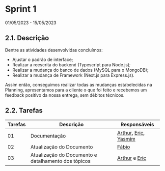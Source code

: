 # Sprint 1
01/05/2023 - 15/05/2023


## 2.1. Descrição
<!-- descrever de forma geral o objetivo da sprint -->
Dentre as atividades desenvolvidas concluímos:

-   Ajustar o padrão de interface;
-   Realizar a reescrita do backend (Typescript para Node.js);
-   Realizar a mudança do banco de dados (MySQL para o MongoDB);
-   Realizar a mudança de Framework (Next.js para Express.js).


Assim então, conseguimos realizar todas as mudanças estabelecidas na Planning, apresentamos para a cliente o que foi feito e recebemos um feedback positivo da nossa entrega, sem débitos técnicos.

## 2.2. Tarefas
<!-- descrever as issues que definimos para essa sprint e alocar um responsavel por ela -->
Tarefas | Descrição | Responsáveis
------ | --------- | -----------
01 | Documentação | [Arthur](https://github.com/Arthrok), [Eric](https://github.com/ericbky), [Yasmim](https://github.com/yaskisoba)
02 | Atualização do Documento | [Fábio](https://github.com/fabioaletorres)
03 | Atualização do Documento e detalhamento dos tópicos | [Arthur](https://github.com/Arthrok) e [Eric](https://github.com/ericbky)|
